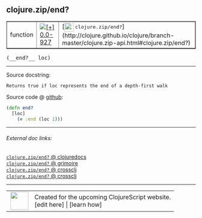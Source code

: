 ## clojure.zip/end?



 <table border="1">
<tr>
<td>function</td>
<td><a href="https://github.com/cljsinfo/cljs-api-docs/tree/0.0-927"><img valign="middle" alt="[+] 0.0-927" title="Added in 0.0-927" src="https://img.shields.io/badge/+-0.0--927-lightgrey.svg"></a> </td>
<td>
[<img height="24px" valign="middle" src="http://i.imgur.com/1GjPKvB.png"> <samp>clojure.zip/end?</samp>](http://clojure.github.io/clojure/branch-master/clojure.zip-api.html#clojure.zip/end?)
</td>
</tr>
</table>


 <samp>
(__end?__ loc)<br>
</samp>

---





Source docstring:

```
Returns true if loc represents the end of a depth-first walk
```


Source code @ [github](https://github.com/clojure/clojurescript/blob/r2307/src/cljs/clojure/zip.cljs#L232-L235):

```clj
(defn end?
  [loc]
    (= :end (loc 1)))
```

<!--
Repo - tag - source tree - lines:

 <pre>
clojurescript @ r2307
└── src
    └── cljs
        └── clojure
            └── <ins>[zip.cljs:232-235](https://github.com/clojure/clojurescript/blob/r2307/src/cljs/clojure/zip.cljs#L232-L235)</ins>
</pre>

-->

---



###### External doc links:

[`clojure.zip/end?` @ clojuredocs](http://clojuredocs.org/clojure.zip/end_q)<br>
[`clojure.zip/end?` @ grimoire](http://conj.io/store/v1/org.clojure/clojure/1.7.0-beta3/clj/clojure.zip/end%3F/)<br>
[`clojure.zip/end?` @ crossclj](http://crossclj.info/fun/clojure.zip/end%3F.html)<br>
[`clojure.zip/end?` @ crossclj](http://crossclj.info/fun/clojure.zip.cljs/end%3F.html)<br>

---

 <table>
<tr><td>
<img valign="middle" align="right" width="48px" src="http://i.imgur.com/Hi20huC.png">
</td><td>
Created for the upcoming ClojureScript website.<br>
[edit here] | [learn how]
</td></tr></table>

[edit here]:https://github.com/cljsinfo/cljs-api-docs/blob/master/cljsdoc/clojure.zip/endQMARK.cljsdoc
[learn how]:https://github.com/cljsinfo/cljs-api-docs/wiki/cljsdoc-files

<!--

This information was too distracting to show to readers, but I'll leave it
commented here since it is helpful to:

- pretty-print the data used to generate this document
- and show how to retrieve that data



The API data for this symbol:

```clj
{:ns "clojure.zip",
 :name "end?",
 :signature ["[loc]"],
 :history [["+" "0.0-927"]],
 :type "function",
 :full-name-encode "clojure.zip/endQMARK",
 :source {:code "(defn end?\n  [loc]\n    (= :end (loc 1)))",
          :title "Source code",
          :repo "clojurescript",
          :tag "r2307",
          :filename "src/cljs/clojure/zip.cljs",
          :lines [232 235]},
 :full-name "clojure.zip/end?",
 :clj-symbol "clojure.zip/end?",
 :docstring "Returns true if loc represents the end of a depth-first walk"}

```

Retrieve the API data for this symbol:

```clj
;; from Clojure REPL
(require '[clojure.edn :as edn])
(-> (slurp "https://raw.githubusercontent.com/cljsinfo/cljs-api-docs/catalog/cljs-api.edn")
    (edn/read-string)
    (get-in [:symbols "clojure.zip/end?"]))
```

-->
